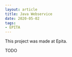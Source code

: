 ```yaml
---
layout: article
title: Java Webservice
date: 2020-05-02
tags:
- EPITA
---
```


This project was made at Epita.

TODO
